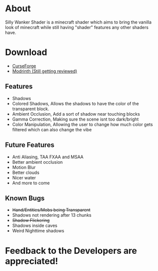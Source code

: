 # About

Silly Wanker Shader is a minecraft shader which aims to bring the vanilla look of minecraft while still having "shader" features any other shaders have.

# Download
- [CurseForge](https://www.curseforge.com/minecraft/shaders/sillywankershader)
- [Modrinth (Still getting reviewed)](https://modrinth.com/shader/sillywankershader)

## Features
- Shadows
- Colored Shadows, Allows the shadows to have the color of the transparent block.
- Ambient Occlusion, Add a sort of shadow near touching blocks
- Gamma Correction, Making sure the scene isnt too dark/bright
- Color Manipulation, Allowing the user to change how much color gets filtered which can also change the vibe

## Future Features
- Anti Aliasing, TAA FXAA and MSAA
- Better ambient occlusion
- Motion Blur
- Better clouds
- Nicer water
- And more to come

## Known Bugs
- ~~Hand/Entities/Mobs being Transparent~~
- Shadows not rendering after 13 chunks
- ~~Shadow Flickering~~
- Shadows inside caves
- Weird Nighttime shadows

# Feedback to the Developers are appreciated!
